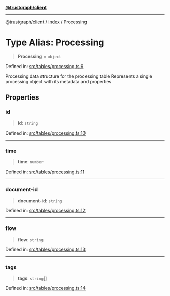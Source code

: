 [**@trustgraph/client**](../../README.md)

***

[@trustgraph/client](../../README.md) / [index](../README.md) / Processing

# Type Alias: Processing

> **Processing** = `object`

Defined in: [src/tables/processing.ts:9](https://github.com/trustgraph-ai/trustgraph-ts-client/blob/dd779923b4eaffccd17ba61aaee70d2766e28e49/src/tables/processing.ts#L9)

Processing data structure for the processing table
Represents a single processing object with its metadata and properties

## Properties

### id

> **id**: `string`

Defined in: [src/tables/processing.ts:10](https://github.com/trustgraph-ai/trustgraph-ts-client/blob/dd779923b4eaffccd17ba61aaee70d2766e28e49/src/tables/processing.ts#L10)

***

### time

> **time**: `number`

Defined in: [src/tables/processing.ts:11](https://github.com/trustgraph-ai/trustgraph-ts-client/blob/dd779923b4eaffccd17ba61aaee70d2766e28e49/src/tables/processing.ts#L11)

***

### document-id

> **document-id**: `string`

Defined in: [src/tables/processing.ts:12](https://github.com/trustgraph-ai/trustgraph-ts-client/blob/dd779923b4eaffccd17ba61aaee70d2766e28e49/src/tables/processing.ts#L12)

***

### flow

> **flow**: `string`

Defined in: [src/tables/processing.ts:13](https://github.com/trustgraph-ai/trustgraph-ts-client/blob/dd779923b4eaffccd17ba61aaee70d2766e28e49/src/tables/processing.ts#L13)

***

### tags

> **tags**: `string`[]

Defined in: [src/tables/processing.ts:14](https://github.com/trustgraph-ai/trustgraph-ts-client/blob/dd779923b4eaffccd17ba61aaee70d2766e28e49/src/tables/processing.ts#L14)

